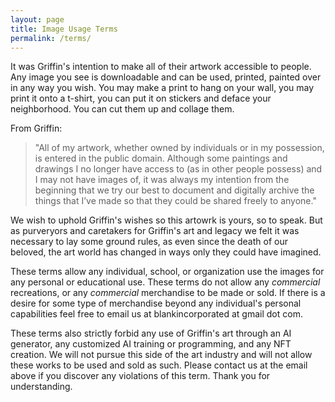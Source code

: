 ```yaml
---
layout: page
title: Image Usage Terms
permalink: /terms/
---
```

It was Griffin's intention to make all of their artwork accessible to people. Any image you see is downloadable and can be used, printed, painted over in any way you wish. You may make a print to hang on your wall, you may print it onto a t-shirt, you can put it on stickers and deface your neighborhood. You can cut them up and collage them. 

From Griffin:

>"All of my artwork, whether owned by individuals or in my possession, is entered in the public domain. Although some paintings and drawings I no longer have access to (as in other people possess) and I may not have images of, it was always my intention from the beginning that we try our best to document and digitally archive the things that I’ve made so that they could be shared freely to anyone."

We wish to uphold Griffin's wishes so this artowrk is yours, so to speak. But as purveryors and caretakers for Griffin's art and legacy we felt it was necessary to lay some ground rules, as even since the death of our beloved, the art world has changed in ways only they could have imagined.

These terms allow any individual, school, or organization use the images for any personal or educational use. These terms do not allow any *commercial* recreations, or any *commercial* merchandise to be made or sold. If there is a desire for some type of merchandise beyond any individual's personal capabilities feel free to email us at blankincorporated at gmail dot com.

These terms also strictly forbid any use of Griffin's art through an AI generator, any customized AI training or programming, and any NFT creation. We will not pursue this side of the art industry and will not allow these works to be used and sold as such. Please contact us at the email above if you discover any violations of this term. Thank you for understanding. 